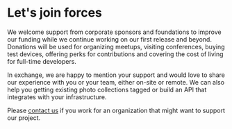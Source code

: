 # Let's join forces

We welcome support from corporate sponsors and foundations to improve our funding while we continue working on 
our first release and beyond. Donations will be used for organizing meetups, visiting conferences, buying test 
devices, offering perks for contributions and covering the cost of living for full-time developers.

In exchange, we are happy to mention your support and would love to share our experience with you or your team, 
either on-site or remote. We can also help you getting existing photo collections tagged or build an API that 
integrates with your infrastructure.

Please [contact us](mailto:hello@photoprism.org) if you work for an organization that might want to support our project.
